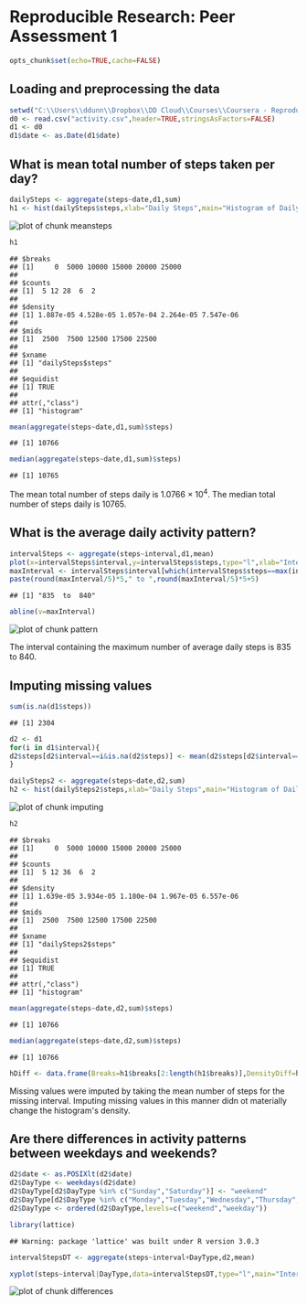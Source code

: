 # Reproducible Research: Peer Assessment 1



```r
opts_chunk$set(echo=TRUE,cache=FALSE)
```


## Loading and preprocessing the data

```r
setwd("C:\\Users\\ddunn\\Dropbox\\DD Cloud\\Courses\\Coursera - Reproducible Research\\Week 1\\RepData_PeerAssessment1")
d0 <- read.csv("activity.csv",header=TRUE,stringsAsFactors=FALSE)
d1 <- d0
d1$date <- as.Date(d1$date)
```


## What is mean total number of steps taken per day?

```r
dailySteps <- aggregate(steps~date,d1,sum)
h1 <- hist(dailySteps$steps,xlab="Daily Steps",main="Histogram of Daily Steps",col="blue")
```

![plot of chunk meansteps](figure/meansteps.png) 

```r
h1
```

```
## $breaks
## [1]     0  5000 10000 15000 20000 25000
## 
## $counts
## [1]  5 12 28  6  2
## 
## $density
## [1] 1.887e-05 4.528e-05 1.057e-04 2.264e-05 7.547e-06
## 
## $mids
## [1]  2500  7500 12500 17500 22500
## 
## $xname
## [1] "dailySteps$steps"
## 
## $equidist
## [1] TRUE
## 
## attr(,"class")
## [1] "histogram"
```

```r
mean(aggregate(steps~date,d1,sum)$steps)
```

```
## [1] 10766
```

```r
median(aggregate(steps~date,d1,sum)$steps)
```

```
## [1] 10765
```

The mean total number of steps daily is 1.0766 &times; 10<sup>4</sup>.
The median total number of steps daily is 10765.


## What is the average daily activity pattern?

```r
intervalSteps <- aggregate(steps~interval,d1,mean)
plot(x=intervalSteps$interval,y=intervalSteps$steps,type="l",xlab="Interval",ylab="Average Steps",main="Average # of Steps by Interval")
maxInterval <- intervalSteps$interval[which(intervalSteps$steps==max(intervalSteps$steps))]
paste(round(maxInterval/5)*5," to ",round(maxInterval/5)*5+5)
```

```
## [1] "835  to  840"
```

```r
abline(v=maxInterval)
```

![plot of chunk pattern](figure/pattern.png) 

The interval containing the maximum number of average daily steps is 835  to  840.


## Imputing missing values

```r
sum(is.na(d1$steps))
```

```
## [1] 2304
```

```r
d2 <- d1
for(i in d1$interval){
d2$steps[d2$interval==i&is.na(d2$steps)] <- mean(d2$steps[d2$interval==i],na.rm=T)
}

dailySteps2 <- aggregate(steps~date,d2,sum)
h2 <- hist(dailySteps2$steps,xlab="Daily Steps",main="Histogram of Daily Steps",col="blue")
```

![plot of chunk imputing](figure/imputing.png) 

```r
h2
```

```
## $breaks
## [1]     0  5000 10000 15000 20000 25000
## 
## $counts
## [1]  5 12 36  6  2
## 
## $density
## [1] 1.639e-05 3.934e-05 1.180e-04 1.967e-05 6.557e-06
## 
## $mids
## [1]  2500  7500 12500 17500 22500
## 
## $xname
## [1] "dailySteps2$steps"
## 
## $equidist
## [1] TRUE
## 
## attr(,"class")
## [1] "histogram"
```

```r
mean(aggregate(steps~date,d2,sum)$steps)
```

```
## [1] 10766
```

```r
median(aggregate(steps~date,d2,sum)$steps)
```

```
## [1] 10766
```

```r
hDiff <- data.frame(Breaks=h1$breaks[2:length(h1$breaks)],DensityDiff=h2$density - h1$density)
```
Missing values were imputed by taking the mean number of steps for the missing interval.
Imputing missing values in this manner didn ot materially change the histogram's density.


## Are there differences in activity patterns between weekdays and weekends?

```r
d2$date <- as.POSIXlt(d2$date)
d2$DayType <- weekdays(d2$date)
d2$DayType[d2$DayType %in% c("Sunday","Saturday")] <- "weekend"
d2$DayType[d2$DayType %in% c("Monday","Tuesday","Wednesday","Thursday","Friday")] <- "weekday"
d2$DayType <- ordered(d2$DayType,levels=c("weekend","weekday"))

library(lattice)
```

```
## Warning: package 'lattice' was built under R version 3.0.3
```

```r
intervalStepsDT <- aggregate(steps~interval+DayType,d2,mean)

xyplot(steps~interval|DayType,data=intervalStepsDT,type="l",main="Interval",xlab="Interval",ylab="Number of steps",layout=c(1,2))
```

![plot of chunk differences](figure/differences.png) 

